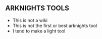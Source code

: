 ## ARKNIGHTS TOOLS

- This is not a wiki
- This is not the first or best arknights tool
- I tend to make a light tool
